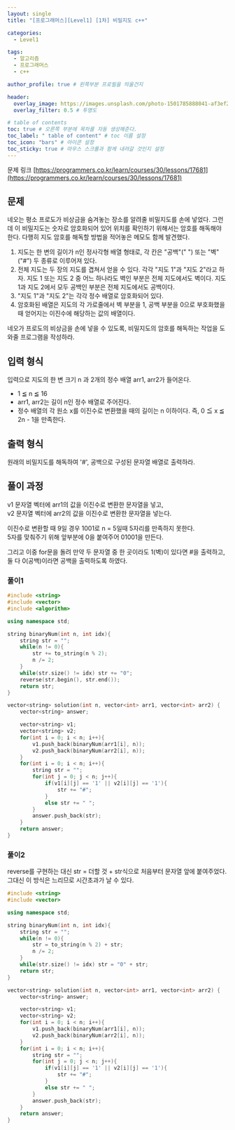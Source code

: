 ```yaml
---
layout: single
title: "[프로그래머스][Level1] [1차] 비밀지도 c++"

categories:
  - Level1

tags:
  - 알고리즘
  - 프로그래머스
  - c++

author_profile: true # 왼쪽부분 프로필을 띄울건지

header:
  overlay_image: https://images.unsplash.com/photo-1501785888041-af3ef285b470?ixlib=rb-1.2.1&ixid=eyJhcHBfaWQiOjEyMDd9&auto=format&fit=crop&w=1350&q=80
  overlay_filter: 0.5 # 투명도

# table of contents
toc: true # 오른쪽 부분에 목차를 자동 생성해준다.
toc_label: " table of content" # toc 이름 설정
toc_icon: "bars" # 아이콘 설정
toc_sticky: true # 마우스 스크롤과 함께 내려갈 것인지 설정
---
```


문제 링크 [https://programmers.co.kr/learn/courses/30/lessons/17681](https://programmers.co.kr/learn/courses/30/lessons/17681)

## 문제

네오는 평소 프로도가 비상금을 숨겨놓는 장소를 알려줄 비밀지도를 손에 넣었다. 그런데 이 비밀지도는 숫자로 암호화되어 있어 위치를 확인하기 위해서는 암호를 해독해야 한다. 다행히 지도 암호를 해독할 방법을 적어놓은 메모도 함께 발견했다.

1. 지도는 한 변의 길이가 n인 정사각형 배열 형태로, 각 칸은 "공백"(" ") 또는 "벽"("#") 두 종류로 이루어져 있다.
1. 전체 지도는 두 장의 지도를 겹쳐서 얻을 수 있다. 각각 "지도 1"과 "지도 2"라고 하자. 지도 1 또는 지도 2 중 어느 하나라도 벽인 부분은 전체 지도에서도 벽이다. 지도 1과 지도 2에서 모두 공백인 부분은 전체 지도에서도 공백이다.
1. "지도 1"과 "지도 2"는 각각 정수 배열로 암호화되어 있다.
1. 암호화된 배열은 지도의 각 가로줄에서 벽 부분을 1, 공백 부분을 0으로 부호화했을 때 얻어지는 이진수에 해당하는 값의 배열이다.

네오가 프로도의 비상금을 손에 넣을 수 있도록, 비밀지도의 암호를 해독하는 작업을 도와줄 프로그램을 작성하라.

## 입력 형식

입력으로 지도의 한 변 크기 n 과 2개의 정수 배열 arr1, arr2가 들어온다.

- 1 ≦ n ≦ 16
- arr1, arr2는 길이 n인 정수 배열로 주어진다.
- 정수 배열의 각 원소 x를 이진수로 변환했을 때의 길이는 n 이하이다. 즉, 0 ≦ x ≦ 2n - 1을 만족한다.

## 출력 형식

원래의 비밀지도를 해독하여 '#', 공백으로 구성된 문자열 배열로 출력하라.

## 풀이 과정

v1 문자열 벡터에 arr1의 값을 이진수로 변환한 문자열을 넣고,  
v2 문자열 벡터에 arr2의 값을 이진수로 변환한 문자열을 넣는다.

이진수로 변환할 때 9일 경우 1001로 n = 5일때 5자리를 만족하지 못한다.  
5자를 맞춰주기 위해 앞부분에 0을 붙여주어 01001을 만든다.

그리고 이중 for문을 돌려 만약 두 문자열 중 한 곳이라도 1(벽)이 있다면 #을 출력하고,  
둘 다 0(공백)이라면 공백을 출력하도록 하였다.

### 풀이1

```c++
#include <string>
#include <vector>
#include <algorithm>

using namespace std;

string binaryNum(int n, int idx){
    string str = "";
    while(n != 0){
        str += to_string(n % 2);
        n /= 2;
    }
    while(str.size() != idx) str += "0";
    reverse(str.begin(), str.end());
    return str;
}

vector<string> solution(int n, vector<int> arr1, vector<int> arr2) {
    vector<string> answer;

    vector<string> v1;
    vector<string> v2;
    for(int i = 0; i < n; i++){
        v1.push_back(binaryNum(arr1[i], n));
        v2.push_back(binaryNum(arr2[i], n));
    }
    for(int i = 0; i < n; i++){
        string str = "";
        for(int j = 0; j < n; j++){
            if(v1[i][j] == '1' || v2[i][j] == '1'){
                str += "#";
            }
            else str += " ";
        }
        answer.push_back(str);
    }
    return answer;
}
```

### 풀이2

reverse를 구현하는 대신 str = 더할 것 + str식으로 처음부터 문자열 앞에 붙여주었다.  
그대신 이 방식은 느리므로 시간초과가 날 수 있다.

```c++
#include <string>
#include <vector>

using namespace std;

string binaryNum(int n, int idx){
    string str = "";
    while(n != 0){
        str = to_string(n % 2) + str;
        n /= 2;
    }
    while(str.size() != idx) str = "0" + str;
    return str;
}

vector<string> solution(int n, vector<int> arr1, vector<int> arr2) {
    vector<string> answer;

    vector<string> v1;
    vector<string> v2;
    for(int i = 0; i < n; i++){
        v1.push_back(binaryNum(arr1[i], n));
        v2.push_back(binaryNum(arr2[i], n));
    }
    for(int i = 0; i < n; i++){
        string str = "";
        for(int j = 0; j < n; j++){
            if(v1[i][j] == '1' || v2[i][j] == '1'){
                str += "#";
            }
            else str += " ";
        }
        answer.push_back(str);
    }
    return answer;
}
```
